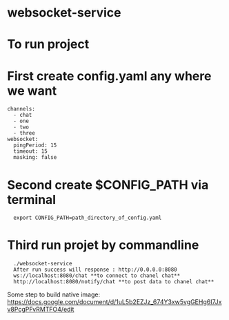 # websocket-service
# To run project
# First create config.yaml any where we want
    channels:
      - chat
      - one
      - two
      - three
    websocket:
      pingPeriod: 15
      timeout: 15
      masking: false
# Second create $CONFIG_PATH via terminal
      export CONFIG_PATH=path_directory_of_config.yaml
# Third run projet by commandline 
      ./websocket-service
      After run success will response : http://0.0.0.0:8080
      ws://localhost:8080/chat **to connect to chanel chat**
      http://localhost:8080/notify/chat **to post data to chanel chat**
      
Some step to build native image: 
https://docs.google.com/document/d/1uL5b2EZJz_674Y3xw5vgGEHg6I7Jxv8PcgPFvRMTFO4/edit
